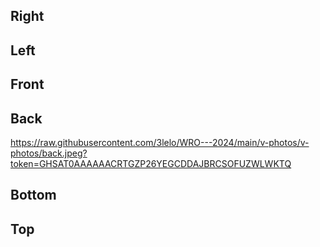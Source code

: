 ## Right

## Left

## Front

## Back
https://raw.githubusercontent.com/3lelo/WRO---2024/main/v-photos/v-photos/back.jpeg?token=GHSAT0AAAAAACRTGZP26YEGCDDAJBRCSOFUZWLWKTQ

## Bottom

## Top
